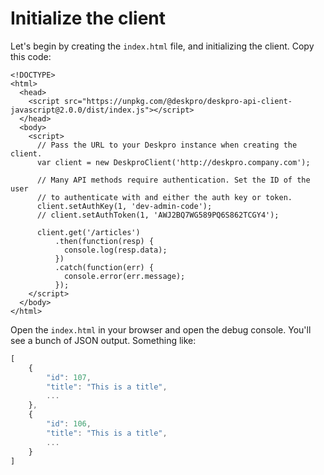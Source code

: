 # Initialize the client

Let's begin by creating the `index.html` file, and initializing the client. Copy this code:

```markup
<!DOCTYPE>
<html>
  <head>
    <script src="https://unpkg.com/@deskpro/deskpro-api-client-javascript@2.0.0/dist/index.js"></script>
  </head>
  <body>
    <script>
      // Pass the URL to your Deskpro instance when creating the client.
      var client = new DeskproClient('http://deskpro.company.com');

      // Many API methods require authentication. Set the ID of the user
      // to authenticate with and either the auth key or token.
      client.setAuthKey(1, 'dev-admin-code');
      // client.setAuthToken(1, 'AWJ2BQ7WG589PQ6S862TCGY4');

      client.get('/articles')
          .then(function(resp) {
            console.log(resp.data);
          })
          .catch(function(err) {
            console.error(err.message);
          });
    </script>
  </body>
</html>
```

Open the `index.html` in your browser and open the debug console. You'll see a bunch of JSON output. Something like:

```javascript
[
    {
        "id": 107,
        "title": "This is a title",
        ...
    },
    {
        "id": 106,
        "title": "This is a title",
        ...
    }
]
```

